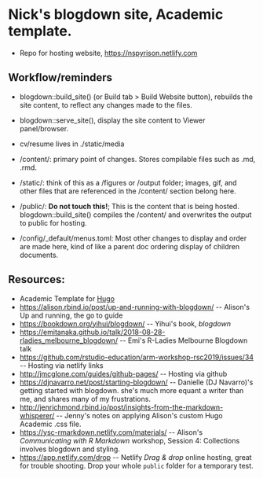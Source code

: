 # Nick's blogdown site, Academic template.

* Repo for hosting website, https://nspyrison.netlify.com


## Workflow/reminders

* blogdown::build_site() (or Build tab > Build Website button), rebuilds the site content, to reflect any changes made to the files.
* blogdown::serve_site(), display the site content to Viewer panel/browser.

* cv/resume lives in ./static/media
* /content/: primary point of changes. Stores compilable files such as .md, .rmd.
* /static/: think of this as a /figures or /output folder; images, gif, and other files that are referenced in the /content/ section belong here.
* /public/: __Do not touch this!__; This is the content that is being hosted. blogdown::build_site() compiles the /content/ and overwrites the output to public for hosting.
* /config/_default/menus.toml: Most other changes to display and order are made here, kind of like a parent doc ordering display of children documents.


## Resources:

* Academic Template for [Hugo](https://github.com/gohugoio/hugo)
* https://alison.rbind.io/post/up-and-running-with-blogdown/ -- Alison's Up and running, the go to guide
* https://bookdown.org/yihui/blogdown/ -- Yihui's book, _blogdown_
* https://emitanaka.github.io/talk/2018-08-28-rladies_melbourne_blogdown/ -- Emi's R-Ladies Melbourne Blogdown talk
* https://github.com/rstudio-education/arm-workshop-rsc2019/issues/34 -- Hosting via netlify links
* http://jmcglone.com/guides/github-pages/ -- Hosting via github
* https://djnavarro.net/post/starting-blogdown/ -- Danielle (DJ Navarro)'s getting started with blogdown. she's much more equant a writer than me, and shares many of my frustrations.
* http://jenrichmond.rbind.io/post/insights-from-the-markdown-whisperer/ -- Jenny's notes on applying Alison's custom Hugo Academic .css file.
* https://ysc-rmarkdown.netlify.com/materials/ -- Alison's _Communicating with R Markdown_ workshop, Session 4: Collections involves blogdown and styling. 
* https://app.netlify.com/drop -- Netlify _Drag & drop_ online hosting, great for trouble shooting. Drop your whole `public` folder for a temporary test.